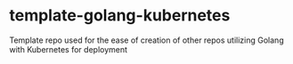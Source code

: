 # template-golang-kubernetes
Template repo used for the ease of creation of other repos utilizing Golang with Kubernetes for deployment
